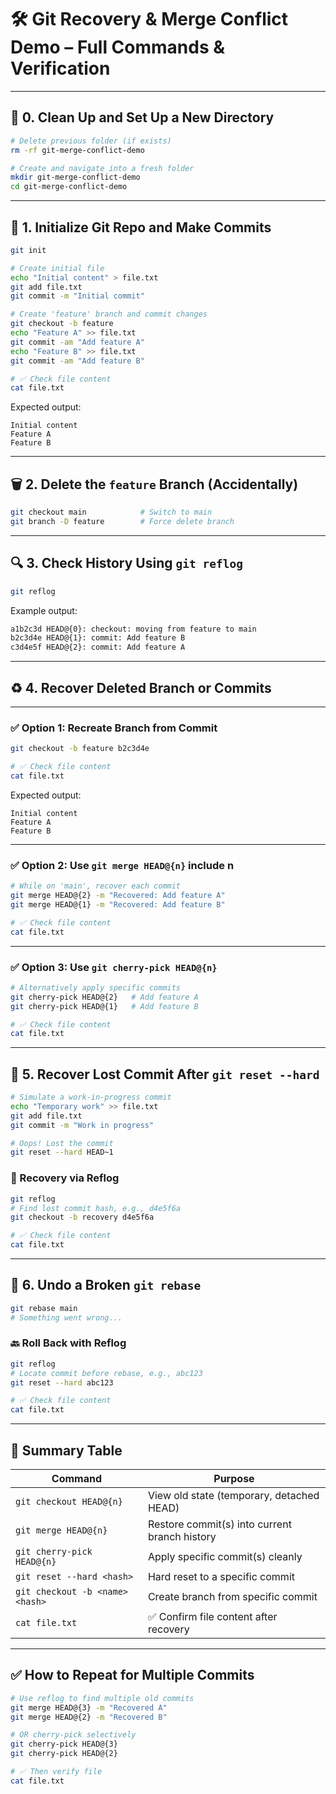 

# 🛠️ Git Recovery & Merge Conflict Demo – Full Commands & Verification

---

## 🧹 0. Clean Up and Set Up a New Directory

```bash
# Delete previous folder (if exists)
rm -rf git-merge-conflict-demo

# Create and navigate into a fresh folder
mkdir git-merge-conflict-demo
cd git-merge-conflict-demo
```

---

## 🌟 1. Initialize Git Repo and Make Commits

```bash
git init

# Create initial file
echo "Initial content" > file.txt
git add file.txt
git commit -m "Initial commit"

# Create 'feature' branch and commit changes
git checkout -b feature
echo "Feature A" >> file.txt
git commit -am "Add feature A"
echo "Feature B" >> file.txt
git commit -am "Add feature B"

# ✅ Check file content
cat file.txt
```

Expected output:

```text
Initial content
Feature A
Feature B
```

---

## 🗑️ 2. Delete the `feature` Branch (Accidentally)

```bash
git checkout main            # Switch to main
git branch -D feature        # Force delete branch
```

---

## 🔍 3. Check History Using `git reflog`

```bash
git reflog
```

Example output:

```bash
a1b2c3d HEAD@{0}: checkout: moving from feature to main
b2c3d4e HEAD@{1}: commit: Add feature B
c3d4e5f HEAD@{2}: commit: Add feature A
```

---

## ♻️ 4. Recover Deleted Branch or Commits

---

### ✅ Option 1: Recreate Branch from Commit

```bash
git checkout -b feature b2c3d4e

# ✅ Check file content
cat file.txt
```

Expected output:

```text
Initial content
Feature A
Feature B
```

---

### ✅ Option 2: Use `git merge HEAD@{n}` include n

```bash
# While on 'main', recover each commit
git merge HEAD@{2} -m "Recovered: Add feature A"
git merge HEAD@{1} -m "Recovered: Add feature B"

# ✅ Check file content
cat file.txt
```

---

### ✅ Option 3: Use `git cherry-pick HEAD@{n}`

```bash
# Alternatively apply specific commits
git cherry-pick HEAD@{2}   # Add feature A
git cherry-pick HEAD@{1}   # Add feature B

# ✅ Check file content
cat file.txt
```

---

## 🛑 5. Recover Lost Commit After `git reset --hard`

```bash
# Simulate a work-in-progress commit
echo "Temporary work" >> file.txt
git add file.txt
git commit -m "Work in progress"

# Oops! Lost the commit
git reset --hard HEAD~1
```

### 🔁 Recovery via Reflog

```bash
git reflog
# Find lost commit hash, e.g., d4e5f6a
git checkout -b recovery d4e5f6a

# ✅ Check file content
cat file.txt
```

---

## 🔄 6. Undo a Broken `git rebase`

```bash
git rebase main
# Something went wrong...
```

### 🔙 Roll Back with Reflog

```bash
git reflog
# Locate commit before rebase, e.g., abc123
git reset --hard abc123

# ✅ Check file content
cat file.txt
```

---

## 📌 Summary Table

| Command                         | Purpose                                       |
| ------------------------------- | --------------------------------------------- |
| `git checkout HEAD@{n}`         | View old state (temporary, detached HEAD)     |
| `git merge HEAD@{n}`            | Restore commit(s) into current branch history |
| `git cherry-pick HEAD@{n}`      | Apply specific commit(s) cleanly              |
| `git reset --hard <hash>`       | Hard reset to a specific commit               |
| `git checkout -b <name> <hash>` | Create branch from specific commit            |
| `cat file.txt`                  | ✅ Confirm file content after recovery         |

---

## ✅ How to Repeat for Multiple Commits

```bash
# Use reflog to find multiple old commits
git merge HEAD@{3} -m "Recovered A"
git merge HEAD@{2} -m "Recovered B"

# OR cherry-pick selectively
git cherry-pick HEAD@{3}
git cherry-pick HEAD@{2}

# ✅ Then verify file
cat file.txt
```

